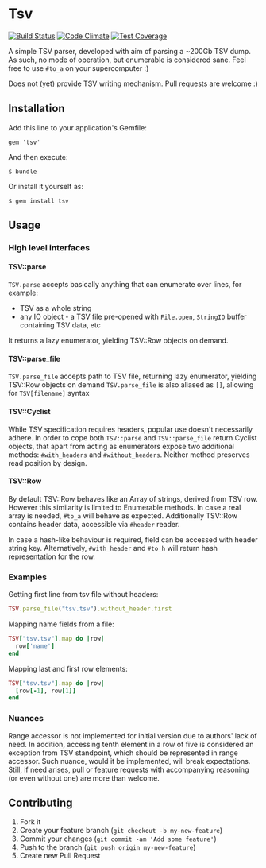 # Tsv
[![Build Status](https://travis-ci.org/mimimi/ruby-tsv.svg?branch=master)](https://travis-ci.org/mimimi/ruby-tsv)
[![Code Climate](https://codeclimate.com/github/mimimi/ruby-tsv/badges/gpa.svg)](https://codeclimate.com/github/mimimi/ruby-tsv)
[![Test Coverage](https://codeclimate.com/github/mimimi/ruby-tsv/badges/coverage.svg)](https://codeclimate.com/github/mimimi/ruby-tsv)

A simple TSV parser, developed with aim of parsing a ~200Gb TSV dump. As such, no mode of operation, but enumerable is considered sane. Feel free to use `#to_a` on your supercomputer :)

Does not (yet) provide TSV writing mechanism. Pull requests are welcome :)

## Installation

Add this line to your application's Gemfile:

    gem 'tsv'

And then execute:

    $ bundle

Or install it yourself as:

    $ gem install tsv

## Usage

### High level interfaces

#### TSV::parse

`TSV.parse` accepts basically anything that can enumerate over lines, for example:

* TSV as a whole string
* any IO object - a TSV file pre-opened with `File.open`, `StringIO` buffer containing TSV data, etc

It returns a lazy enumerator, yielding TSV::Row objects on demand.

#### TSV::parse_file

`TSV.parse_file` accepts path to TSV file, returning lazy enumerator, yielding TSV::Row objects on demand
`TSV.parse_file` is also aliased as `[]`, allowing for `TSV[filename]` syntax

#### TSV::Cyclist

While TSV specification requires headers, popular use doesn't necessarily adhere. In order to cope both `TSV::parse` and `TSV::parse_file` return Cyclist objects, that apart from acting as enumerators expose two additional methods: `#with_headers` and `#without_headers`.  Neither method preserves read position by design.

#### TSV::Row

By default TSV::Row behaves like an Array of strings, derived from TSV row. However this similarity is limited to Enumerable methods. In case a real array is needed, `#to_a` will behave as expected.
Additionally TSV::Row contains header data, accessible via `#header` reader.

In case a hash-like behaviour is required, field can be accessed with header string key. Alternatively, `#with_header` and `#to_h` will return hash representation for the row.

### Examples

Getting first line from tsv file without headers:
```ruby
TSV.parse_file("tsv.tsv").without_header.first
```

Mapping name fields from a file:
```ruby
TSV["tsv.tsv"].map do |row|
  row['name']
end
```

Mapping last and first row elements:
```ruby
TSV["tsv.tsv"].map do |row|
  [row[-1], row[1]]
end
```

### Nuances

Range accessor is not implemented for initial version due to authors' lack of need.
In addition, accessing tenth element in a row of five is considered an exception from TSV standpoint, which should be represented in range accessor. Such nuance, would it be implemented, will break expectations. Still, if need arises, pull or feature requests with accompanying reasoning (or even without one) are more than welcome.

## Contributing

1. Fork it
2. Create your feature branch (`git checkout -b my-new-feature`)
3. Commit your changes (`git commit -am 'Add some feature'`)
4. Push to the branch (`git push origin my-new-feature`)
5. Create new Pull Request
